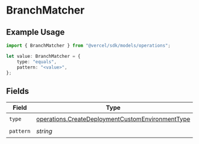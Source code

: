 # BranchMatcher

## Example Usage

```typescript
import { BranchMatcher } from "@vercel/sdk/models/operations";

let value: BranchMatcher = {
    type: "equals",
    pattern: "<value>",
};
```

## Fields

| Field                                                                                                                | Type                                                                                                                 | Required                                                                                                             | Description                                                                                                          |
| -------------------------------------------------------------------------------------------------------------------- | -------------------------------------------------------------------------------------------------------------------- | -------------------------------------------------------------------------------------------------------------------- | -------------------------------------------------------------------------------------------------------------------- |
| `type`                                                                                                               | [operations.CreateDeploymentCustomEnvironmentType](../../models/operations/createdeploymentcustomenvironmenttype.md) | :heavy_check_mark:                                                                                                   | N/A                                                                                                                  |
| `pattern`                                                                                                            | *string*                                                                                                             | :heavy_check_mark:                                                                                                   | N/A                                                                                                                  |